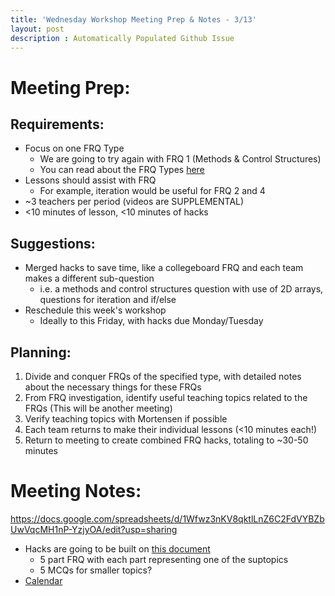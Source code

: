 ```yaml
---
title: 'Wednesday Workshop Meeting Prep & Notes - 3/13'
layout: post
description : Automatically Populated Github Issue
---
```


# Meeting Prep:

## Requirements:
- Focus on one FRQ Type
   * We are going to try again with FRQ 1 (Methods & Control Structures)
   * You can read about the FRQ Types [here](https://apcentral.collegeboard.org/courses/ap-computer-science-a/exam)
- Lessons should assist with FRQ
   * For example, iteration would be useful for FRQ 2 and 4
- ~3 teachers per period (videos are SUPPLEMENTAL)
- <10 minutes of lesson, <10 minutes of hacks

## Suggestions:
- Merged hacks to save time, like a collegeboard FRQ and each team makes a different sub-question
   * i.e. a methods and control structures question with use of 2D arrays, questions for iteration and if/else
- Reschedule this week's workshop
   * Ideally to this Friday, with hacks due Monday/Tuesday

## Planning:
1. Divide and conquer FRQs of the specified type, with detailed notes about the necessary things for these FRQs
2. From FRQ investigation, identify useful teaching topics related to the FRQs (This will be another meeting)
3. Verify teaching topics with Mortensen if possible
4. Each team returns to make their individual lessons (<10 minutes each!)
5. Return to meeting to create combined FRQ hacks, totaling to ~30-50 minutes

# Meeting Notes:

https://docs.google.com/spreadsheets/d/1Wfwz3nKV8qktlLnZ6C2FdVYBZbUwVqcMH1nP-YzjyOA/edit?usp=sharing

* Hacks are going to be built on [this document](https://docs.google.com/document/d/1e5R4lDEWLlnpS6jXjZax-fkgqUOPFjqqEG5YJThPoWI/edit?usp=sharing)
   - 5 part FRQ with each part representing one of the suptopics
   - 5 MCQs for smaller topics?
* [Calendar](https://docs.google.com/spreadsheets/d/1OuIJzFfBh6UJLKXfkpNTsUowZKo9i_hGv6XJXMnNMkY/edit#gid=0)


